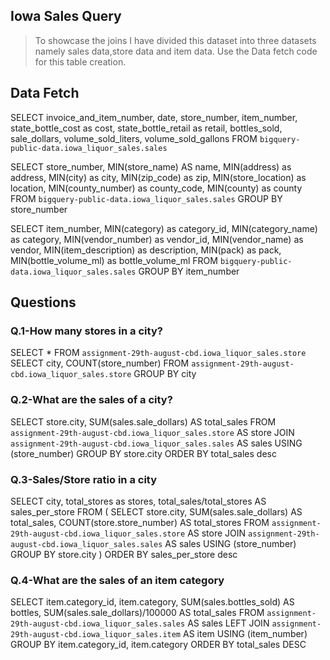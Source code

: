 ## Iowa Sales Query
>To showcase the joins I have divided this dataset into three datasets namely sales data,store data and item data. Use the Data fetch code for this table creation.

## Data Fetch
SELECT invoice_and_item_number, date, store_number, item_number, state_bottle_cost as cost, state_bottle_retail as retail, bottles_sold, sale_dollars, volume_sold_liters, volume_sold_gallons
FROM `bigquery-public-data.iowa_liquor_sales.sales`

SELECT store_number,
        MIN(store_name) AS name, MIN(address) as address, MIN(city) as city, 
        MIN(zip_code) as zip, MIN(store_location) as location, 
        MIN(county_number) as county_code, MIN(county) as county
FROM `bigquery-public-data.iowa_liquor_sales.sales`
GROUP BY store_number

SELECT item_number, 
        MIN(category) as category_id, MIN(category_name) as category, 
        MIN(vendor_number) as vendor_id, MIN(vendor_name) as vendor, 
        MIN(item_description) as description, MIN(pack) as pack, MIN(bottle_volume_ml) as bottle_volume_ml
FROM `bigquery-public-data.iowa_liquor_sales.sales`
GROUP BY item_number

## Questions
### Q.1-How many stores in a city?

SELECT * FROM `assignment-29th-august-cbd.iowa_liquor_sales.store`
SELECT city, COUNT(store_number)
FROM `assignment-29th-august-cbd.iowa_liquor_sales.store`
GROUP BY city

### Q.2-What are the sales of a city?

SELECT store.city, SUM(sales.sale_dollars) AS total_sales
FROM `assignment-29th-august-cbd.iowa_liquor_sales.store` AS store
JOIN `assignment-29th-august-cbd.iowa_liquor_sales.sales` AS sales
USING (store_number)
GROUP BY store.city
ORDER BY total_sales desc  

### Q.3-Sales/Store ratio in a city
SELECT city, total_stores as stores, total_sales/total_stores AS sales_per_store
FROM
    (
        SELECT store.city,
            SUM(sales.sale_dollars) AS total_sales, 
            COUNT(store.store_number) AS total_stores
        FROM `assignment-29th-august-cbd.iowa_liquor_sales.store` AS store
        JOIN `assignment-29th-august-cbd.iowa_liquor_sales.sales` AS sales
        USING (store_number)
        GROUP BY store.city
    )
ORDER BY sales_per_store desc

### Q.4-What are the sales of an item category
SELECT item.category_id, item.category, 
        SUM(sales.bottles_sold) AS bottles,
        SUM(sales.sale_dollars)/100000 AS total_sales
    FROM      `assignment-29th-august-cbd.iowa_liquor_sales.sales` AS sales
    LEFT JOIN `assignment-29th-august-cbd.iowa_liquor_sales.item`  AS item
    USING (item_number)
    GROUP BY  item.category_id, item.category
    ORDER BY  total_sales DESC
